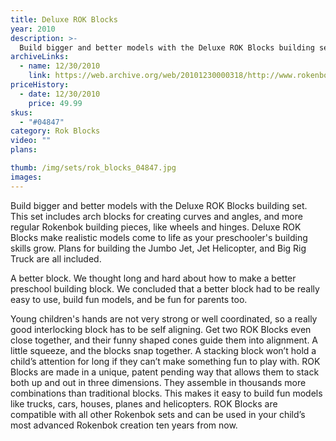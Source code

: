 ```yaml
---
title: Deluxe ROK Blocks
year: 2010
description: >-
  Build bigger and better models with the Deluxe ROK Blocks building set.  This set includes arch blocks for creating curves and angles, and more regular Rokenbok building pieces, like wheels and hinges.  Deluxe ROK Blocks make realistic models come to life as your preschooler's building skills grow.
archiveLinks:
  - name: 12/30/2010
    link: https://web.archive.org/web/20101230000318/http://www.rokenbok.com/estore/construction/deluxe-rok-blocks
priceHistory:
  - date: 12/30/2010
    price: 49.99
skus:
  - "#04847"
category: Rok Blocks
video: ""
plans:

thumb: /img/sets/rok_blocks_04847.jpg
images:
---
```

Build bigger and better models with the Deluxe ROK Blocks building set.  This set includes arch blocks for creating curves and angles, and more regular Rokenbok building pieces, like wheels and hinges.  Deluxe ROK Blocks make realistic models come to life as your preschooler's building skills grow.  Plans for building the Jumbo Jet, Jet Helicopter, and Big Rig Truck are all included.

A better block.  We thought long and hard about how to make a better preschool building block. We concluded that a better block had to be really easy to use, build fun models, and be fun for parents too.

Young children's hands are not very strong or well coordinated, so a really good interlocking block has to be self aligning.  Get two ROK Blocks even close together, and their funny shaped cones guide them into alignment.  A little squeeze, and the blocks snap together.  A stacking block won’t hold a child’s attention for long if they can’t make something fun to play with.  ROK Blocks are made in a unique, patent pending way that allows them to stack both up and out in three dimensions. They assemble in thousands more combinations than traditional blocks.  This makes it easy to build fun models like trucks, cars, houses, planes and helicopters.  ROK Blocks are compatible with all other Rokenbok sets and can be used in your child’s most advanced Rokenbok creation ten years from now.
